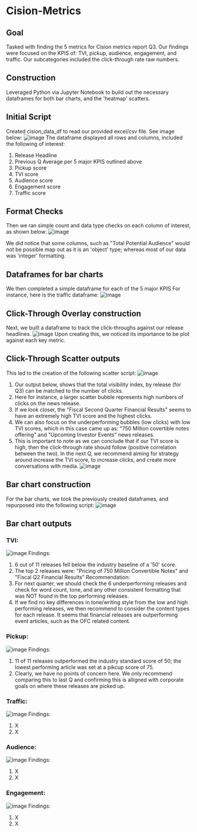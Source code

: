 # Cision-Metrics
## Goal 
Tasked with finding the 5 metrics for Cision metrics report Q3. 
Our findings were focused on the KPIS of: TVI, pickup, audience, engagement, and traffic.
Our subcategories included the click-through rate raw numbers. 

## Construction 
Leveraged Python via Jupyter Notebook to build out the necessary dataframes for both bar charts, and the 
'heatmap' scatters. 

## Initial Script
Created cision_data_df to read our provided excel/csv file.
See image below: 
![image](https://user-images.githubusercontent.com/102266450/167041472-6e8ad105-95a5-437c-b925-74d67bdeb47c.png)
The dataframe displayed all rows and columns, included the following of interest: 
  1. Release Headline
  2. Previous Q Average per 5 major KPIS outlined above
  3. Pickup score
  4. TVI score
  5. Audience score
  6. Engagement score
  7. Traffic score

## Format Checks
Then we ran simple count and data type checks on each column of interest, as shown below: 
![image](https://user-images.githubusercontent.com/102266450/167041562-74877183-16ca-4d21-82bf-23056076a2e3.png)

We did notice that some columns, such as "Total Potential Audience" would not be possible map out as it is an 'object' type; whereas most of our data was 'integer' formatting. 

## Dataframes for bar charts
We then completed a simple dataframe for each of the 5 major KPIS
For instance, here is the traffic dataframe: 
![image](https://user-images.githubusercontent.com/102266450/167041686-6c36e0f5-9276-4316-b1ee-1bbdd7d9a785.png)

## Click-Through Overlay construction
Next, we built a dataframe to track the click-throughs against our release headlines. 
![image](https://user-images.githubusercontent.com/102266450/167041845-b4c85fbf-cfa8-4aa1-b064-9d58745f320c.png)
Upon creating this, we noticed its importance to be plot against each key metric. 

## Click-Through Scatter outputs
This led to the creation of the following scatter script: 
![image](https://user-images.githubusercontent.com/102266450/167041902-aa8d5880-81d7-499b-8c0a-914b42022c0a.png)
  1. Our output below, shows that the total visibility index, by release (for Q3) can be matched to the number of clicks. 
  2. Here for instance, a larger scatter bubble represents high numbers of clicks on the news release. 
  3. If we look closer, the "Fiscal Second Quarter Financial Results" seems to have an extremely high TVI score and the highest clicks. 
  4. We can also focus on the underperforming bubbles (low clicks) with low TVI scores, which in this case came up as: "750 Million covertible notes offering" and "Upcoming Investor Events" news releases. 
  5. This is important to note as we can conclude that if our TVI score is high, then the click-through rate should follow (positive correlation between the two). 
In the next Q, we recommend aiming for strategy around increase the TVI score, to increase clicks, and create more conversations with media. 
![image](https://user-images.githubusercontent.com/102266450/167041917-9e76b534-0fd4-47aa-94e8-1b63ea4ef4dd.png)

## Bar chart construction
For the bar charts, we took the previously created dataframes, and repurposed into the following script: 
![image](https://user-images.githubusercontent.com/102266450/167042386-112ff87d-28e3-4ca9-b45a-cb3406767ce5.png)

## Bar chart outputs
### TVI: 
![image](https://user-images.githubusercontent.com/102266450/167042526-8aeed546-7025-4286-b5fe-b99357ee9e5b.png)
Findings: 
  1. 6 out of 11 releases fell below the industry baseline of a '50' score. 
  2. The top 2 releases were: "Pricing of 750 Million Convertible Notes" and "Fiscal Q2 Financial Results" 
Recommendation: 
  1. For next quarter, we should check the 6 underperforming releases and check for word count, tone, and any other consistent formatting that was NOT found in the top performing releases. 
  2. If we find no key differences in tone/writing style from the low and high performing releases, we then recommend to consider the content types for each release. It seems that financial releases are outperforming event articles, such as the OFC related content. 
  
### Pickup:
![image](https://user-images.githubusercontent.com/102266450/167042554-84b1c4c2-3105-4290-8fa9-dfbd78bd6e88.png)
Findings: 
  1. 11 of 11 releases outperformed the industry standard score of 50; the lowest performing article was set at a pikcup score of 75.
  2. Clearly, we have no points of concern here. We only recommend comparing this to last Q and confirming this is alligned with corporate goals on where these releases are picked up. 

### Traffic: 
![image](https://user-images.githubusercontent.com/102266450/167042566-d6372c17-3686-4ea2-b1a3-0a5d44998a2f.png)
Findings: 
  1. X
  2. X

### Audience: 
![image](https://user-images.githubusercontent.com/102266450/167042590-6033b513-3b1d-4215-8030-8483fcc411b8.png)
Findings: 
  1. X
  2. X

### Engagement: 
![image](https://user-images.githubusercontent.com/102266450/167042620-794a5007-950f-443b-b3a5-703fa8e4a8ea.png)
Findings: 
  1. X
  2. X
